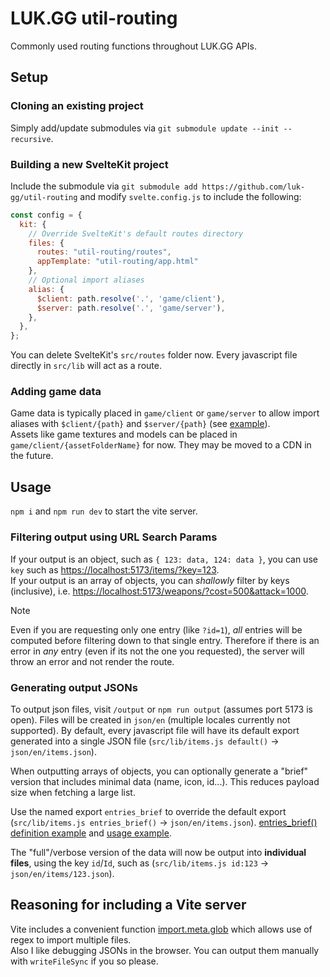 # LUK.GG util-routing
Commonly used routing functions throughout LUK.GG APIs. 

## Setup
### Cloning an existing project
Simply add/update submodules via `git submodule update --init --recursive`.

### Building a new SvelteKit project
Include the submodule via `git submodule add https://github.com/luk-gg/util-routing` and modify `svelte.config.js` to include the following:
```js
const config = {
  kit: {
    // Override SvelteKit's default routes directory
    files: {
      routes: "util-routing/routes",
      appTemplate: "util-routing/app.html"
    },
    // Optional import aliases
    alias: {
      $client: path.resolve('.', 'game/client'),
      $server: path.resolve('.', 'game/server'),
    },
  },
};
```
You can delete SvelteKit's `src/routes` folder now. Every javascript file directly in `src/lib` will act as a route.

### Adding game data
Game data is typically placed in `game/client` or `game/server` to allow import aliases with `$client/{path}` and `$server/{path}` (see [example](https://github.com/luk-gg/bpsr-api/blob/main/src/lib/items.js#L2)).  
Assets like game textures and models can be placed in `game/client/{assetFolderName}` for now. They may be moved to a CDN in the future.

## Usage
`npm i` and `npm run dev` to start the vite server.  

### Filtering output using URL Search Params
If your output is an object, such as `{ 123: data, 124: data }`, you can use `key` such as [https://localhost:5173/items/?key=123]().  
If your output is an array of objects, you can *shallowly* filter by keys (inclusive), i.e. [https://localhost:5173/weapons/?cost=500&attack=1000]().  

> [!NOTE]
> Even if you are requesting only one entry (like `?id=1`), *all* entries will be computed before filtering down to that single entry. Therefore if there is an error in *any* entry (even if its not the one you requested), the server will throw an error and not render the route.

### Generating output JSONs
To output json files, visit `/output` or `npm run output` (assumes port 5173 is open). Files will be created in `json/en` (multiple locales currently not supported). By default, every javascript file will have its default export generated into a single JSON file (`src/lib/items.js default()` → `json/en/items.json`).  

When outputting arrays of objects, you can optionally generate a "brief" version that includes minimal data (name, icon, id...). This reduces payload size when fetching a large list.

Use the named export `entries_brief` to override the default export (`src/lib/items.js entries_brief()` → `json/en/items.json`). [entries_brief() definition example](https://github.com/luk-gg/saofd-api/blob/main/src/lib/utils/index.js#L5) and [usage example](https://github.com/luk-gg/saofd-api/blob/main/src/lib/accessories.js#L42).

The "full"/verbose version of the data will now be output into **individual files**, using the key `id`/`Id`, such as (`src/lib/items.js id:123` → `json/en/items/123.json`).

## Reasoning for including a Vite server
Vite includes a convenient function [import.meta.glob](https://vite.dev/guide/features.html#glob-import) which allows use of regex to import multiple files.  
Also I like debugging JSONs in the browser. You can output them manually with `writeFileSync` if you so please.
